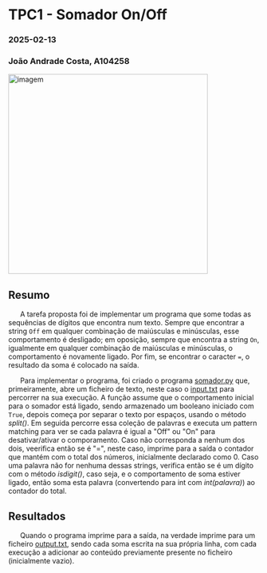 # TPC1 - Somador On/Off
### 2025-02-13

### João Andrade Costa, A104258
<img src =https://github.com/user-attachments/assets/afe8f9d7-90b8-4331-81e3-0b0aaac8c56e alt="imagem" width="400" />

## Resumo
&nbsp;&nbsp;&nbsp;&nbsp;&nbsp;&nbsp;A tarefa proposta foi de implementar um programa que some todas as sequências de dígitos que encontra num texto. Sempre que encontrar a string `Off` em qualquer combinação de maiúsculas e minúsculas, esse comportamento é desligado; em oposição, sempre que encontra a string `On`, igualmente em qualquer combinação de maiúsculas e minúsculas, o comportamento é novamente ligado. Por fim, se encontrar o caracter `=`, o resultado da soma é colocado na saída.

&nbsp;&nbsp;&nbsp;&nbsp;&nbsp;&nbsp;Para implementar o programa, foi criado o programa [somador.py](somador.py) que, primeiramente, abre um ficheiro de texto, neste caso o [input.txt](input.txt) para percorrer na sua execução. A função assume que o comportamento inicial para o somador está ligado, sendo armazenado um booleano iniciado com `True`, depois começa por separar o texto por espaços, usando o método *split()*. Em seguida percorre essa coleção de palavras e executa um pattern matching para ver se cada palavra é igual a "Off" ou "On" para desativar/ativar o comporamento. Caso não corresponda a nenhum dos dois, veerifica então se é "=", neste caso, imprime para a saída o contador que mantém com o total dos números, inicialmente declarado como 0. Caso uma palavra não for nenhuma dessas strings, verifica então se é um dígito com o método *isdigit()*, caso seja, e o comportamento de soma estiver ligado, então soma esta palavra (convertendo para int com *int(palavra)*) ao contador do total.

## Resultados
&nbsp;&nbsp;&nbsp;&nbsp;&nbsp;&nbsp;Quando o programa imprime para a saída, na verdade imprime para um ficheiro [output.txt](output.txt), sendo cada soma escrita na sua própria linha, com cada execução a adicionar ao conteúdo previamente presente no ficheiro (inicialmente vazio).